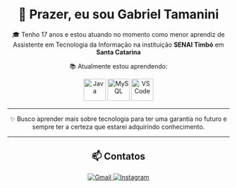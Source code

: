 <div align="center">

# 👋 Prazer, eu sou Gabriel Tamanini

🎓 Tenho 17 anos e estou atuando no momento como menor aprendiz de Assistente em Tecnologia da Informação na instituição **SENAI Timbó** em **Santa Catarina**

📚 Atualmente estou aprendendo:  

<p align="center">
  <img loading="lazy" src="https://cdn.jsdelivr.net/gh/devicons/devicon/icons/java/java-original.svg" alt="Java" width="50" height="50"/>
  <img loading="lazy" src="https://cdn.jsdelivr.net/gh/devicons/devicon/icons/mysql/mysql-original.svg" alt="MySQL" width="50" height="50"/>
  <img loading="lazy" src="https://cdn.jsdelivr.net/gh/devicons/devicon/icons/vscode/vscode-original.svg" alt="VS Code" width="50" height="50"/>
</p>

---

✨ Busco aprender mais sobre tecnologia para ter uma garantia no futuro e sempre ter a certeza que estarei adquirindo conhecimento. 

---

## 📫 Contatos  

<a href="https://mail.google.com/mail/?view=cm&fs=1&to=gabitamanini1437@gmail.com" target="_blank" rel="noopener noreferrer">
  <img loading="lazy" src="https://img.shields.io/badge/Gmail-D14836?style=for-the-badge&logo=gmail&logoColor=white" alt="Gmail"/>
</a>

<a href="https://instagram.com/tamanini_g16" target="_blank" rel="noopener noreferrer">
  <img loading="lazy" src="https://img.shields.io/badge/Instagram-E4405F?style=for-the-badge&logo=instagram&logoColor=white" alt="Instagram"/>
</a>

</div>
